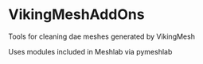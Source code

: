 # VikingMeshAddOns
Tools for cleaning dae meshes generated by VikingMesh

Uses modules included in Meshlab via pymeshlab
